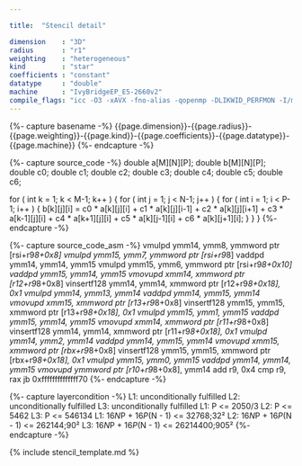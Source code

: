 ```yaml
---

title:  "Stencil detail"

dimension    : "3D"
radius       : "r1"
weighting    : "heterogeneous"
kind         : "star"
coefficients : "constant"
datatype     : "double"
machine      : "IvyBridgeEP_E5-2660v2"
compile_flags: "icc -O3 -xAVX -fno-alias -qopenmp -DLIKWID_PERFMON -I/mnt/opt/likwid-4.3.2/include -L/mnt/opt/likwid-4.3.2/lib -I./stempel/stempel/headers/ ./stempel/headers/timing.c ./stempel/headers/dummy.c solar_compilable.c -o stencil -llikwid"
---
```


{%- capture basename -%}
{{page.dimension}}-{{page.radius}}-{{page.weighting}}-{{page.kind}}-{{page.coefficients}}-{{page.datatype}}-{{page.machine}}
{%- endcapture -%}

{%- capture source_code -%}
double a[M][N][P];
double b[M][N][P];
double c0;
double c1;
double c2;
double c3;
double c4;
double c5;
double c6;

for ( int k = 1; k < M-1; k++ ) {
  for ( int j = 1; j < N-1; j++ ) {
    for ( int i = 1; i < P-1; i++ ) {
      b[k][j][i] = c0 * a[k][j][i]
        + c1 * a[k][j][i-1] + c2 * a[k][j][i+1]
        + c3 * a[k-1][j][i] + c4 * a[k+1][j][i]
        + c5 * a[k][j-1][i] + c6 * a[k][j+1][i];
    }
  }
}
{%- endcapture -%}

{%- capture source_code_asm -%}
vmulpd ymm14, ymm8, ymmword ptr [rsi+r9*8+0x8]
vmulpd ymm15, ymm7, ymmword ptr [rsi+r9*8]
vaddpd ymm14, ymm14, ymm15
vmulpd ymm15, ymm6, ymmword ptr [rsi+r9*8+0x10]
vaddpd ymm15, ymm14, ymm15
vmovupd xmm14, xmmword ptr [r12+r9*8+0x8]
vinsertf128 ymm14, ymm14, xmmword ptr [r12+r9*8+0x18], 0x1
vmulpd ymm14, ymm13, ymm14
vaddpd ymm14, ymm15, ymm14
vmovupd xmm15, xmmword ptr [r13+r9*8+0x8]
vinsertf128 ymm15, ymm15, xmmword ptr [r13+r9*8+0x18], 0x1
vmulpd ymm15, ymm1, ymm15
vaddpd ymm15, ymm14, ymm15
vmovupd xmm14, xmmword ptr [r11+r9*8+0x8]
vinsertf128 ymm14, ymm14, xmmword ptr [r11+r9*8+0x18], 0x1
vmulpd ymm14, ymm2, ymm14
vaddpd ymm14, ymm15, ymm14
vmovupd xmm15, xmmword ptr [rbx+r9*8+0x8]
vinsertf128 ymm15, ymm15, xmmword ptr [rbx+r9*8+0x18], 0x1
vmulpd ymm15, ymm0, ymm15
vaddpd ymm14, ymm14, ymm15
vmovupd ymmword ptr [r10+r9*8+0x8], ymm14
add r9, 0x4
cmp r9, rax
jb 0xffffffffffffff70
{%- endcapture -%}


{%- capture layercondition -%}
L1: unconditionally fulfilled
L2: unconditionally fulfilled
L3: unconditionally fulfilled
L1: P <= 2050/3
L2: P <= 5462
L3: P <= 546134
L1: 16*N*P + 16*P*(N - 1) <= 32768;32²
L2: 16*N*P + 16*P*(N - 1) <= 262144;90²
L3: 16*N*P + 16*P*(N - 1) <= 26214400;905²
{%- endcapture -%}

{% include stencil_template.md %}

